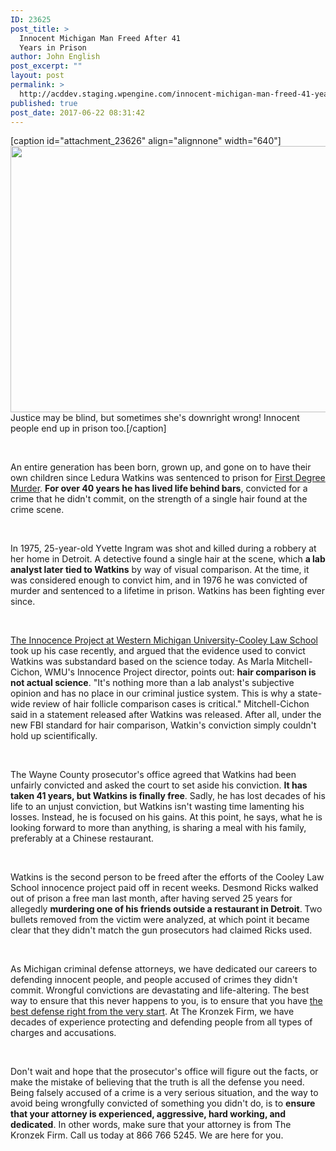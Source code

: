 ```yaml
---
ID: 23625
post_title: >
  Innocent Michigan Man Freed After 41
  Years in Prison
author: John English
post_excerpt: ""
layout: post
permalink: >
  http://acddev.staging.wpengine.com/innocent-michigan-man-freed-41-years-prison.html
published: true
post_date: 2017-06-22 08:31:42
---
```

[caption id="attachment_23626" align="alignnone" width="640"]<img class="size-full wp-image-23626" src="http://acddev.staging.wpengine.com/wp-content/uploads/2017/06/justice-2060093_640.jpg" alt="" width="640" height="426" /> Justice may be blind, but sometimes she's downright wrong! Innocent people end up in prison too.[/caption]

&nbsp;

<span style="font-weight: 400;">An entire generation has been born, grown up, and gone on to have their own children since Ledura Watkins was sentenced to prison for </span><a href="http://acddev.staging.wpengine.com/homicide.html" target="_blank" rel="noopener"><span style="font-weight: 400;">First Degree Murder</span></a><span style="font-weight: 400;">. </span><b>For over 40 years he has lived life behind bars</b><span style="font-weight: 400;">, convicted for a crime that he didn't commit, on the strength of a single hair found at the crime scene.</span>

&nbsp;

<span style="font-weight: 400;">In 1975, 25-year-old Yvette Ingram was shot and killed during a robbery at her home in Detroit. A detective found a single hair at the scene, which </span><b>a lab analyst later tied to Watkins</b><span style="font-weight: 400;"> by way of visual comparison. At the time, it was considered enough to convict him, and in 1976 he was convicted of murder and sentenced to a lifetime in prison. Watkins has been fighting ever since. </span>

&nbsp;

<a href="http://www.cooley.edu/clinics/innocence_project.html" target="_blank" rel="noopener"><span style="font-weight: 400;">The Innocence Project at Western Michigan University-Cooley Law School</span></a><span style="font-weight: 400;"> took up his case recently, and argued that the evidence used to convict Watkins was substandard based on the science today. As Marla Mitchell-Cichon, WMU's Innocence Project director, points out: </span><b>hair comparison is not actual science</b><span style="font-weight: 400;">. "It's nothing more than a lab analyst's subjective opinion and has no place in our criminal justice system. This is why a state-wide review of hair follicle comparison cases is critical." Mitchell-Cichon said in a statement released after Watkins was released. After all, under the new FBI standard for hair comparison, Watkin's conviction simply couldn't hold up scientifically.</span>

&nbsp;

<span style="font-weight: 400;">The Wayne County prosecutor's office agreed that Watkins had been unfairly convicted and asked the court to set aside his conviction. </span><b>It has taken 41 years, but Watkins is finally free</b><span style="font-weight: 400;">. Sadly, he has lost decades of his life to an unjust conviction, but Watkins isn't wasting time lamenting his losses. Instead, he is focused on his gains. At this point, he says, what he is looking forward to more than anything, is sharing a meal with his family, preferably at a Chinese restaurant.</span>

&nbsp;

<span style="font-weight: 400;">Watkins is the second person to be freed after the efforts of the Cooley Law School innocence project paid off in recent weeks. Desmond Ricks walked out of prison a free man last month, after having served 25 years for allegedly </span><b>murdering one of his friends outside a restaurant in Detroit</b><span style="font-weight: 400;">. Two bullets removed from the victim were analyzed, at which point it became clear that they didn't match the gun prosecutors had claimed Ricks used.</span>

&nbsp;

<span style="font-weight: 400;">As Michigan criminal defense attorneys, we have dedicated our careers to defending innocent people, and people accused of crimes they didn't commit. Wrongful convictions are devastating and life-altering. The best way to ensure that this never happens to you, is to ensure that you have </span><a href="http://acddev.staging.wpengine.com/trial-attorneys.html" target="_blank" rel="noopener"><span style="font-weight: 400;">the best defense right from the very start</span></a><span style="font-weight: 400;">. At The Kronzek Firm, we have decades of experience protecting and defending people from all types of charges and accusations. </span>

&nbsp;

<span style="font-weight: 400;">Don't wait and hope that the prosecutor's office will figure out the facts, or make the mistake of believing that the truth is all the defense you need. Being falsely accused of a crime is a very serious situation, and the way to avoid being wrongfully convicted of something you didn't do, is to </span><b>ensure that your attorney is experienced, aggressive, hard working, and dedicated</b><span style="font-weight: 400;">. In other words, make sure that your attorney is from The Kronzek Firm. Call us today at 866 766 5245. We are here for you.</span>

&nbsp;